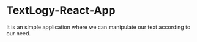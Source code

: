 # TextLogy-React-App
It is an simple application where we can manipulate our text according to our need.
